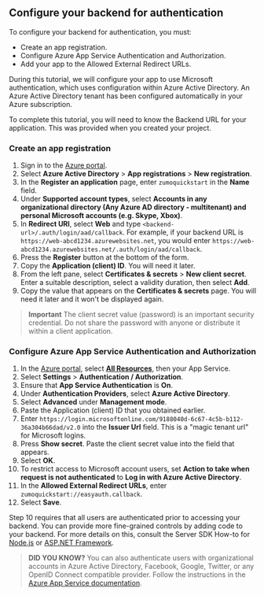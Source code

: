## Configure your backend for authentication

To configure your backend for authentication, you must:

* Create an app registration.
* Configure Azure App Service Authentication and Authorization.
* Add your app to the Allowed External Redirect URLs.

During this tutorial, we will configure your app to use Microsoft authentication, which uses configuration within Azure Active Directory.  An Azure Active Directory tenant has been configured automatically in your Azure subscription.

To complete this tutorial, you will need to know the Backend URL for your application.  This was provided when you created your project.

### Create an app registration

1. Sign in to the [Azure portal](https://portal.azure.com).
2. Select **Azure Active Directory** > **App registrations** > **New registration**.
3. In the **Register an application** page, enter `zumoquickstart` in the **Name** field.
4. Under **Supported account types**, select **Accounts in any organizational directory (Any Azure AD directory - multitenant) and personal Microsoft accounts (e.g. Skype, Xbox)**.
5. In **Redirect URI**, select **Web** and type `<backend-url>/.auth/login/aad/callback`.  For example, if your backend URL is `https://web-abcd1234.azurewebsites.net`, you would enter `https://web-abcd1234.azurewebsites.net/.auth/login/aad/callback`.
6. Press the **Register** button at the bottom of the form.
7. Copy the **Application (client) ID**.  You will need it later.
8. From the left pane, select **Certificates & secrets** > **New client secret**.  Enter a suitable description, select a validity duration, then select **Add**.
9. Copy the value that appears on the **Certificates & secrets** page.  You will need it later and it won't be displayed again.

> **Important**
> The client secret value (password) is an important security credential.  Do not share the password with anyone or distribute it within a client application.

### Configure Azure App Service Authentication and Authorization

1. In the [Azure portal](https://portal.azure.com), select [**All Resources**](https://portal.azure.com/#blade/HubsExtension/BrowseAll), then your App Service.
2. Select **Settings** > **Authentication / Authorization**. 
3. Ensure that **App Service Authentication** is **On**.
4. Under **Authentication Providers**, select **Azure Active Directory**.
5. Select **Advanced** under **Management mode**.
6. Paste the Application (client) ID that you obtained earlier.
7. Enter `https://login.microsoftonline.com/9188040d-6c67-4c5b-b112-36a304b66dad/v2.0` into the **Issuer Url** field.  This is a "magic tenant url" for Microsoft logins.
8. Press **Show secret**.  Paste the client secret value into the field that appears.
9. Select **OK**.
10. To restrict access to Microsoft account users, set **Action to take when request is not authenticated** to **Log in with Azure Active Directory**.
11. In the **Allowed External Redirect URLs**, enter `zumoquickstart://easyauth.callback`. 
12. Select **Save**.

Step 10 requires that all users are authenticated prior to accessing your backend.  You can provide more fine-grained controls by adding code to your backend.  For more details on this, consult the Server SDK How-to for [Node.js](../../howto/server/nodejs.md) or [ASP.NET Framework](../../howto/server/dotnet-framework.md).

> **DID YOU KNOW?**
> You can also authenticate users with organizational accounts in Azure Active Directory, Facebook, Google, Twitter, or any OpenID Connect compatible provider.  Follow the instructions in the [Azure App Service documentation](https://docs.microsoft.com/en-us/azure/app-service/app-service-authentication-how-to).
